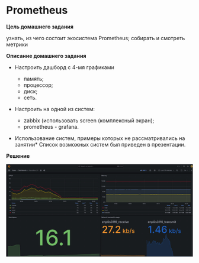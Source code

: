 # Prometheus

**Цель домашнего задания**

узнать, из чего состоит экосистема Prometheus;
собирать и смотреть метрики

**Описание домашнего задания**

* Настроить дашборд с 4-мя графиками

    * память;
    * процессор;
    * диск;
    * сеть.
* Настроить на одной из систем:
    * zabbix (использовать screen (комплексный экран);
    * prometheus - grafana.

* Использование систем, примеры которых не рассматривались на занятии*
Список возможных систем был приведен в презентации.

**Решение**

![Alt text](image.png)

